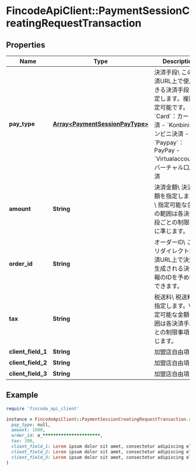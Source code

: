 # FincodeApiClient::PaymentSessionCreatingRequestTransaction

## Properties

| Name | Type | Description | Notes |
| ---- | ---- | ----------- | ----- |
| **pay_type** | [**Array&lt;PaymentSessionPayType&gt;**](PaymentSessionPayType.md) | 決済手段\\ この決済URL上で使用できる決済手段を指定します。複数指定可能です。  - &#x60;Card&#x60;：カード決済 - &#x60;Konbini&#x60;：コンビニ決済 - &#x60;Paypay&#x60;：PayPay - &#x60;Virtualaccount&#x60;：バーチャル口座決済  | [optional] |
| **amount** | **String** | 決済金額\\ 決済金額を指定します。\\ \\ 指定可能な金額の範囲は各決済手段ごとの制限事項に準じます。  |  |
| **order_id** | **String** | オーダーID\\ このリダイレクト型決済URL上で決済後生成される決済情報のIDを予め指定できます。  | [optional] |
| **tax** | **String** | 税送料\\ 税送料を指定します。\\ \\ 指定可能な金額の範囲は各決済手段ごとの制限事項に準じます。  | [optional] |
| **client_field_1** | **String** | 加盟店自由項目 1  | [optional] |
| **client_field_2** | **String** | 加盟店自由項目 2  | [optional] |
| **client_field_3** | **String** | 加盟店自由項目 3  | [optional] |

## Example

```ruby
require 'fincode_api_client'

instance = FincodeApiClient::PaymentSessionCreatingRequestTransaction.new(
  pay_type: null,
  amount: 1000,
  order_id: o_**********************,
  tax: 100,
  client_field_1: Lorem ipsum dolor sit amet, consectetur adipiscing elit, sed do eiusmod tempor incididunt ut labore,
  client_field_2: Lorem ipsum dolor sit amet, consectetur adipiscing elit, sed do eiusmod tempor incididunt ut labore,
  client_field_3: Lorem ipsum dolor sit amet, consectetur adipiscing elit, sed do eiusmod tempor incididunt ut labore
)
```

